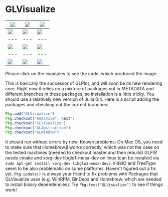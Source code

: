 # GLVisualize


|[![](https://github.com/JuliaGL/GLVisualize.jl/blob/master/docs/vectorfield.jpg?raw=true)](https://github.com/JuliaGL/GLVisualize.jl/blob/master/test/test_vectorfield.jl)|[![](https://github.com/JuliaGL/GLVisualize.jl/blob/master/docs/isosurface.jpg?raw=true)](https://github.com/JuliaGL/GLVisualize.jl/blob/master/test/test_isosurface.jl)|[![](https://github.com/JuliaGL/GLVisualize.jl/blob/master/docs/surface.jpg?raw=true)](https://github.com/JuliaGL/GLVisualize.jl/blob/master/test/test_surface.jl) |
| --- | --- | --- |
| [![](https://github.com/JuliaGL/GLVisualize.jl/blob/master/docs/volume.jpg?raw=true)](https://github.com/JuliaGL/GLVisualize.jl/blob/master/test/test_volume.jl)|[![](https://github.com/JuliaGL/GLVisualize.jl/blob/master/docs/obj.jpg?raw=true)](https://github.com/JuliaGL/GLVisualize.jl/blob/master/test/test_obj.jl)|[![](https://github.com/JuliaGL/GLVisualize.jl/blob/master/docs/particles2D.jpg?raw=true)](https://github.com/JuliaGL/GLVisualize.jl/blob/master/test/test_particles2D.jl) |
| --- | --- | --- |
| [![](https://github.com/JuliaGL/GLVisualize.jl/blob/master/docs/dots.jpg?raw=true)](https://github.com/JuliaGL/GLVisualize.jl/blob/master/test/test_dots.jl)|[![](https://github.com/JuliaGL/GLVisualize.jl/blob/master/docs/barplot.jpg?raw=true)](https://github.com/JuliaGL/GLVisualize.jl/blob/master/test/test_barplot.jl)|[![](https://github.com/JuliaGL/GLVisualize.jl/blob/master/docs/particles.jpg?raw=true)](https://github.com/JuliaGL/GLVisualize.jl/blob/master/test/test_particles.jl) |
| --- | --- | --- |
| [![](https://github.com/JuliaGL/GLVisualize.jl/blob/master/docs/arbitrary_surf.jpg?raw=true)](https://github.com/JuliaGL/GLVisualize.jl/blob/master/test/test_arbitrary_surface.jl)|[![](https://github.com/JuliaGL/GLVisualize.jl/blob/master/docs/image.jpg?raw=true)](https://github.com/JuliaGL/GLVisualize.jl/blob/master/test/test_image.jl)|[![](https://github.com/JuliaGL/GLVisualize.jl/blob/master/docs/sierpinski.jpg?raw=true)](https://github.com/JuliaGL/GLVisualize.jl/blob/master/test/test_sierpinski_mesh.jl) |
Please click on the examples to see the code, which produced the image.

This is basically the successor of GLPlot, and will soon be its new rendering core.
Right now it relies on a mixture of packages not in METADATA and different branches in these packages, so installation is a little tricky.
You should use a relatively new version of Julia 0.4.
Here is a script adding the packages and checking out the correct branches:

```Julia
Pkg.add("GLVisualize")
Pkg.checkout("Reactive", next")
Pkg.checkout("GLVisualize")
Pkg.checkout("GLAbstraction")
Pkg.checkout("GLWindow")
```

It should run without errors by now.
Known problems:
On Mac OS, you need to make sure that Homebrew.jl works correctly, which was not the case on the tested machines (needed to checkout master and then rebuild)
GLFW needs cmake and xorg-dev libglu1-mesa-dev on linux (can be installed via `sudo apt-get install xorg-dev libglu1-mesa-dev`).
VideIO and FreeType seem to be also problematic on some platforms. Haven't figured out a fix yet.
`Pkg.update()` is always your friend to fix problems with Packages that GLVisualize uses (e.g. WinRPM, BinDeps and Homebrew, which are needed to install binary dependencies).
Try `Pkg.test("GLVisualize")` to see if things work!
